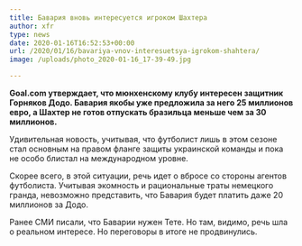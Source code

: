 ```yaml
---
title: Бавария вновь интересуется игроком Шахтера
author: xfr
type: news
date: 2020-01-16T16:52:53+00:00
url: /2020/01/16/bavariya-vnov-interesuetsya-igrokom-shahtera/
image: /uploads/photo_2020-01-16_17-39-49.jpg

---
```

**Goal.com утверждает, что мюнхенскому клубу интересен защитник Горняков Додо. Бавария якобы уже предложила за него 25 миллионов евро, а Шахтер не готов отпускать бразильца меньше чем за 30 миллионов.**

Удивительная новость, учитывая, что футболист лишь в этом сезоне стал основным на правом фланге защиты украинской команды и пока не особо блистал на международном уровне.

Скорее всего, в этой ситуации, речь идет о вбросе со стороны агентов футболиста. Учитывая экомность и рациональные траты немецкого гранда, невозможно представить, что Бавария будет платить даже 20 миллионов за Додо.

Ранее СМИ писали, что Баварии нужен Тете. Но там, видимо, речь шла о реальном интересе. Но переговоры в итоге не продвинулись.